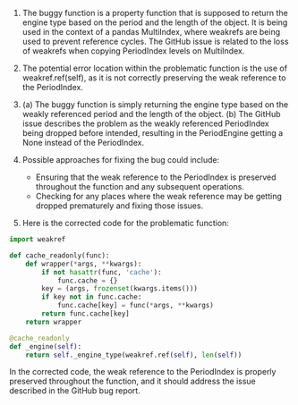 1. The buggy function is a property function that is supposed to return the engine type based on the period and the length of the object. It is being used in the context of a pandas MultiIndex, where weakrefs are being used to prevent reference cycles. The GitHub issue is related to the loss of weakrefs when copying PeriodIndex levels on MultiIndex.

2. The potential error location within the problematic function is the use of weakref.ref(self), as it is not correctly preserving the weak reference to the PeriodIndex.

3. (a) The buggy function is simply returning the engine type based on the weakly referenced period and the length of the object.
   (b) The GitHub issue describes the problem as the weakly referenced PeriodIndex being dropped before intended, resulting in the PeriodEngine getting a None instead of the PeriodIndex.

4. Possible approaches for fixing the bug could include:
   - Ensuring that the weak reference to the PeriodIndex is preserved throughout the function and any subsequent operations.
   - Checking for any places where the weak reference may be getting dropped prematurely and fixing those issues.

5. Here is the corrected code for the problematic function:

```python
import weakref

def cache_readonly(func):
    def wrapper(*args, **kwargs):
        if not hasattr(func, 'cache'):
            func.cache = {}
        key = (args, frozenset(kwargs.items()))
        if key not in func.cache:
            func.cache[key] = func(*args, **kwargs)
        return func.cache[key]
    return wrapper

@cache_readonly
def _engine(self):
    return self._engine_type(weakref.ref(self), len(self))
```

In the corrected code, the weak reference to the PeriodIndex is properly preserved throughout the function, and it should address the issue described in the GitHub bug report.
